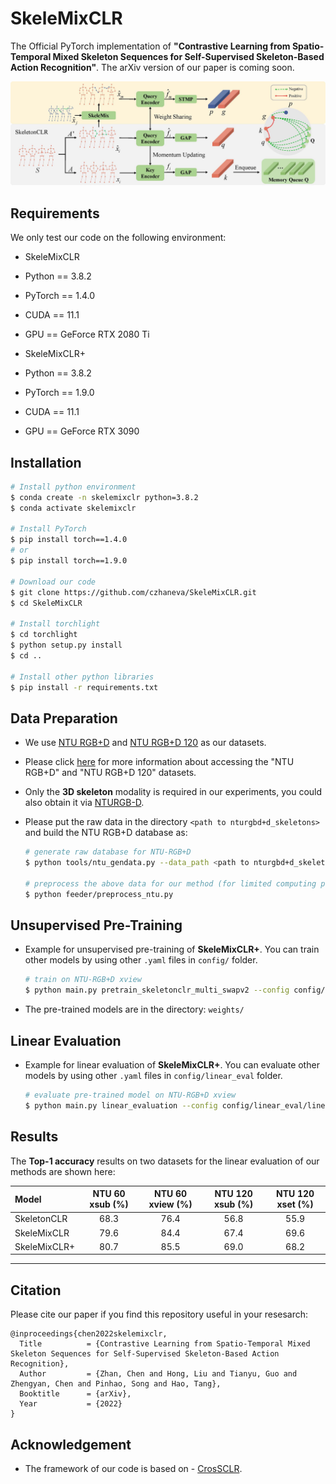 # SkeleMixCLR

The Official PyTorch implementation of **"Contrastive Learning from Spatio-Temporal Mixed Skeleton Sequences for Self-Supervised Skeleton-Based Action Recognition"**. The arXiv version of our paper is coming soon.

<div align=center>
    <img src="resource/figures/pipline.jpg", width="600" >
</div>

## Requirements
We only test our code on the following environment:
  - SkeleMixCLR
  - Python == 3.8.2
  - PyTorch == 1.4.0
  - CUDA == 11.1
  - GPU == GeForce RTX 2080 Ti
  
  - SkeleMixCLR+
  - Python == 3.8.2
  - PyTorch == 1.9.0
  - CUDA == 11.1
  - GPU == GeForce RTX 3090
  
## Installation
  ```bash
  # Install python environment
  $ conda create -n skelemixclr python=3.8.2
  $ conda activate skelemixclr

  # Install PyTorch
  $ pip install torch==1.4.0
  # or
  $ pip install torch==1.9.0

  # Download our code
  $ git clone https://github.com/czhaneva/SkeleMixCLR.git
  $ cd SkeleMixCLR

  # Install torchlight
  $ cd torchlight
  $ python setup.py install
  $ cd ..

  # Install other python libraries
  $ pip install -r requirements.txt
  ```

## Data Preparation
- We use [NTU RGB+D](https://www.cv-foundation.org/openaccess/content_cvpr_2016/papers/Shahroudy_NTU_RGBD_A_CVPR_2016_paper.pdf) and [NTU RGB+D 120](https://arxiv.org/pdf/1905.04757.pdf) as our datasets.
- Please click [here](http://rose1.ntu.edu.sg/Datasets/actionRecognition.asp) for more information about accessing the "NTU RGB+D" and "NTU RGB+D 120" datasets.
- Only the **3D skeleton** modality is required in our experiments, you could also obtain it via [NTURGB-D](https://github.com/shahroudy/NTURGB-D).
- Please put the raw data in the directory `<path to nturgbd+d_skeletons>` and build the NTU RGB+D database as:

  ```bash
  # generate raw database for NTU-RGB+D
  $ python tools/ntu_gendata.py --data_path <path to nturgbd+d_skeletons>

  # preprocess the above data for our method (for limited computing power, we resize the data to 64 frames)
  $ python feeder/preprocess_ntu.py
  ```

## Unsupervised Pre-Training

- Example for unsupervised pre-training of **SkeleMixCLR+**. You can train other models by using other `.yaml` files in `config/` folder.
  ```bash
  # train on NTU-RGB+D xview
  $ python main.py pretrain_skeletonclr_multi_swapv2 --config config/CrosSCLR/skelemixclr_multi_swap_ntu.yaml.yaml
  ```
- The pre-trained models are in the directory: `weights/`

## Linear Evaluation

- Example for linear evaluation of **SkeleMixCLR+**. You can evaluate other models by using other `.yaml` files in `config/linear_eval` folder.
  ```bash
  # evaluate pre-trained model on NTU-RGB+D xview
  $ python main.py linear_evaluation --config config/linear_eval/linear_eval_skelemixclr_multi_swap_ntu.yaml --weights <path to weights>
  ```
  
 ## Results

The **Top-1 accuracy** results on two datasets for the linear evaluation of our methods are shown here:

| Model          | NTU 60 xsub (%) | NTU 60 xview (%) | NTU 120 xsub (%) | NTU 120 xset (%) |
| :------------- | :-------------: | :--------------: | :--------------: | :--------------: |
| SkeletonCLR    |       68.3      |       76.4       |       56.8       |       55.9       |
| SkeleMixCLR    |       79.6      |       84.4       |       67.4       |       69.6       |
| SkeleMixCLR+   |       80.7      |       85.5       |       69.0       |       68.2       |

---

## Citation
Please cite our paper if you find this repository useful in your resesarch:

```
@inproceedings{chen2022skelemixclr,
  Title          = {Contrastive Learning from Spatio-Temporal Mixed Skeleton Sequences for Self-Supervised Skeleton-Based Action Recognition},
  Author         = {Zhan, Chen and Hong, Liu and Tianyu, Guo and Zhengyan, Chen and Pinhao, Song and Hao, Tang},
  Booktitle      = {arXiv},
  Year           = {2022}
}
```

## Acknowledgement
- The framework of our code is based on - [CrosSCLR](https://github.com/LinguoLi/CrosSCLR).

